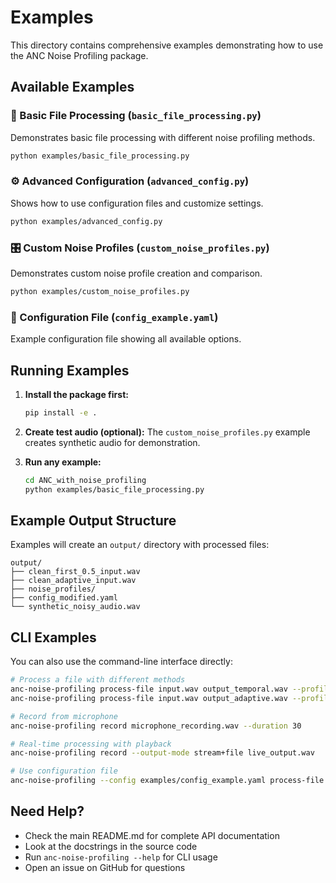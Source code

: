 # Examples

This directory contains comprehensive examples demonstrating how to use the ANC Noise Profiling package.

## Available Examples

### 🎵 Basic File Processing (`basic_file_processing.py`)
Demonstrates basic file processing with different noise profiling methods.
```bash
python examples/basic_file_processing.py
```

### ⚙️ Advanced Configuration (`advanced_config.py`)
Shows how to use configuration files and customize settings.
```bash
python examples/advanced_config.py
```

### 🎛️ Custom Noise Profiles (`custom_noise_profiles.py`)
Demonstrates custom noise profile creation and comparison.
```bash
python examples/custom_noise_profiles.py
```

### 📄 Configuration File (`config_example.yaml`)
Example configuration file showing all available options.

## Running Examples

1. **Install the package first:**
   ```bash
   pip install -e .
   ```

2. **Create test audio (optional):**
   The `custom_noise_profiles.py` example creates synthetic audio for demonstration.

3. **Run any example:**
   ```bash
   cd ANC_with_noise_profiling
   python examples/basic_file_processing.py
   ```

## Example Output Structure

Examples will create an `output/` directory with processed files:
```
output/
├── clean_first_0.5_input.wav
├── clean_adaptive_input.wav
├── noise_profiles/
├── config_modified.yaml
└── synthetic_noisy_audio.wav
```

## CLI Examples

You can also use the command-line interface directly:

```bash
# Process a file with different methods
anc-noise-profiling process-file input.wav output_temporal.wav --profile-method first_1.0
anc-noise-profiling process-file input.wav output_adaptive.wav --profile-method adaptive

# Record from microphone
anc-noise-profiling record microphone_recording.wav --duration 30

# Real-time processing with playback
anc-noise-profiling record --output-mode stream+file live_output.wav

# Use configuration file
anc-noise-profiling --config examples/config_example.yaml process-file input.wav output.wav
```

## Need Help?

- Check the main README.md for complete API documentation
- Look at the docstrings in the source code
- Run `anc-noise-profiling --help` for CLI usage
- Open an issue on GitHub for questions